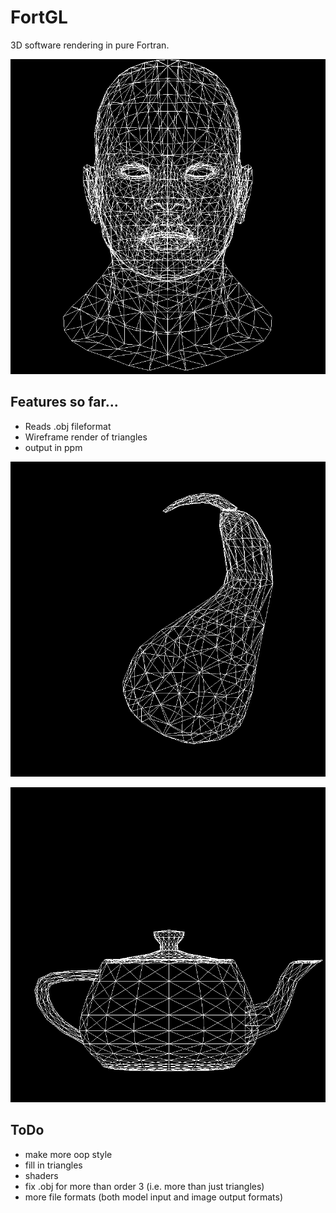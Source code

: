 # FortGL

3D software rendering in pure Fortran.



![alt text](https://raw.githubusercontent.com/lewisfish/FortGL/master/head.png "Wireframe head")

## Features so far...
   * Reads .obj fileformat
   * Wireframe render of triangles
   * output in ppm



![alt text](https://raw.githubusercontent.com/lewisfish/FortGL/master/gourd.png "Wireframe gourd")



![alt text](https://raw.githubusercontent.com/lewisfish/FortGL/master/teapot.png "Wireframe teapot")

## ToDo
  * make more oop style
  * fill in triangles
  * shaders
  * fix .obj for more than order 3 (i.e. more than just triangles)
  * more file formats (both model input and image output formats)
